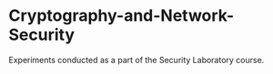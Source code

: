 # Cryptography-and-Network-Security

Experiments conducted as a part of the Security Laboratory course. 
